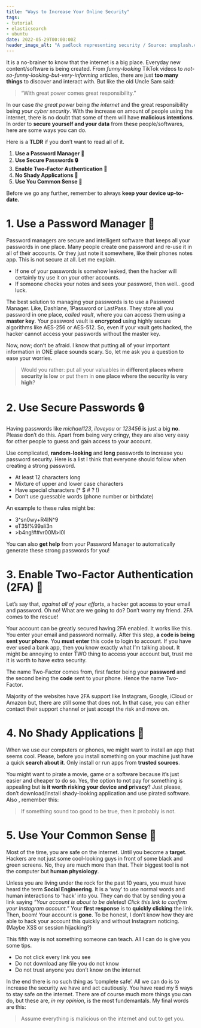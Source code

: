```yaml
---
title: "Ways to Increase Your Online Security"
tags:
- tutorial
- elasticsearch
- ubuntu
date: 2022-05-29T00:00:00Z
header_image_alt: "A padlock representing security / Source: unsplash.com"
---
```


It is a no-brainer to know that the internet is a big place. Everyday new content/software is being created. From _funny-looking_ TikTok videos to _not-so-funny-looking-but-very-informing_ articles, there are just **too many things** to discover and interact with. But like the old Uncle Sam said:

> “With great power comes great responsibility.”

In our case _the great power_ being _the internet_ and the great responsibility being _your cyber security_. With the increase on amount of people using the internet, there is no doubt that some of them will have **malicious intentions**. In order to **secure yourself and your data** from these people/softwares, here are some ways you can do.

Here is a **TLDR** if you don’t want to read all of it.

1.  **Use a Password Manager 🧩**
2.  **Use Secure Passwords 🔒**
3.  **Enable Two-Factor Authentication 📱**
4.  **No Shady Applications 🚫**
5.  **Use You Common Sense 💭**

Before we go any further, remember to always **keep your device up-to-date.**

1\. Use a Password Manager 🧩
=============================

Password managers are secure and intelligent software that keeps all your passwords in one place. Many people create one password and re-use it in all of their accounts. Or they just note it somewhere, like their phones notes app. This is not secure at all. Let me explain.

*   If one of your passwords is somehow leaked, then the hacker will certainly try use it on your other accounts.
*   If someone checks your notes and sees your password, then well.. good luck.

The best solution to managing your passwords is to use a Password Manager. Like, Dashlane, 1Password or LastPass. They store all you password in one place, _called_ _vault_, where you can access them using a **master key**. Your password vault is **encrypted** using highly secure algorithms like AES-256 or AES-512. So, even if your vault gets hacked, the hacker cannot access your passwords without the master key.

Now, now; don’t be afraid. I know that putting all of your important information in ONE place sounds scary. So, let me ask you a question to ease your worries.

> Would you rather: put all your valuables in **different places where security is low** or put them in **one place where the security is very high**?

2\. Use Secure Passwords 🔒
===========================

Having passwords like _michael123_, _iloveyou_ or _123456_ is just a big **no**. Please don’t do this. Apart from being very cringy, they are also very easy for other people to guess and gain access to your account.

Use complicated, **random-looking** and **long** passwords to increase you password security. Here is a list I think that everyone should follow when creating a strong password.

*   At least 12 characters long
*   Mixture of upper and lower case characters
*   Have special characters (\* $ # ? !)
*   Don’t use guessable words (phone number or birthdate)

An example to these rules might be:

*   3^sn0wy+R4IN^9
*   eT35!%99ali3n
*   \>b4ng!##vr00M>l0l

You can also **get help** from your Password Manager to automatically generate these strong passwords for you!

3\. Enable Two-Factor Authentication (2FA) 📱
=============================================

Let’s say that, _against all of your efforts_, a hacker got access to your email and password. Oh no! What are we going to do? Don’t worry my friend. 2FA comes to the rescue!

Your account can be greatly secured having 2FA enabled. It works like this. You enter your email and password normally. After this step, **a code is being sent your phone**. You **must enter** this code to login to account. If you have ever used a bank app, then you know exactly what I’m talking about. It might be annoying to enter TWO thing to access your account but, trust me it is worth to have extra security.

The name Two-Factor comes from, first factor being your **password** and the second being the **code** sent to your phone. Hence the name Two-Factor.

Majority of the websites have 2FA support like Instagram, Google, iCloud or Amazon but, there are still some that does not. In that case, you can either contact their support channel or just accept the risk and move on.

4\. No Shady Applications 🚫
============================

When we use our computers or phones, we might want to install an app that seems cool. Please, before you install something on your machine just have a quick **search about it**. Only install or run apps from **trusted sources**.

You might want to pirate a movie, game or a software because it’s just easier and cheaper to do so. Yes, the option to not pay for something is appealing but **is it worth risking your device and privacy**? Just please, don’t download/install shady-looking application and use pirated software. Also , remember this:

> If something sound too good to be true, then it probably is not.

5\. Use Your Common Sense 💭
============================

Most of the time, you are safe on the internet. Until you become a **target**. Hackers are not just some cool-looking guys in front of some black and green screens. No, they are much more than that. Their biggest tool is not the computer but **human physiology**.

Unless you are living under the rock for the past 10 years, you must have heard the term **Social Engineering**. It is a ‘way’ to use normal words and human interactions to ‘hack’ into you. They can do that by sending you a link saying _“Your account is about to be deleted! Click this link to confirm your Instagram account.”_ Your **first response** is to **quickly clicking** the link. Then, boom! Your account is **gone**. To be honest, I don’t know how they are able to hack your account this quickly and without Instagram noticing. (Maybe XSS or session hijacking?)

This fifth way is not something someone can teach. All I can do is give you some tips.

*   Do not click every link you see
*   Do not download any file you do not know
*   Do not trust anyone you don’t know on the internet

In the end there is no such thing as ‘complete safe’. All we can do is to increase the security we have and act cautiously. You have read my 5 ways to stay safe on the internet. There are of course much more things you can do, but these are, _in my opinion_, is the most fundemantals. My final words are this:

> Assume everything is malicious on the internet and out to get you.
